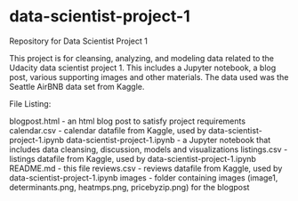 # data-scientist-project-1
Repository for Data Scientist Project 1

This project is for cleansing, analyzing, and modeling data related to the Udacity data scientist project 1. This includes a Jupyter notebook, a blog post, various supporting images and other materials. The data used was the Seattle AirBNB data set from Kaggle.

File Listing:

blogpost.html - an html blog post to satisfy project requirements
calendar.csv - calendar datafile from Kaggle, used by data-scientist-project-1.ipynb
data-scientist-project-1.ipynb - a Jupyter notebook that includes data cleansing, discussion, models and visualizations
listings.csv - listings datafile from Kaggle, used by data-scientist-project-1.ipynb
README.md - this file
reviews.csv - reviews datafile from Kaggle, used by data-scientist-project-1.ipynb
images - folder containing images (image1, determinants.png, heatmps.png, pricebyzip.png) for the blogpost
